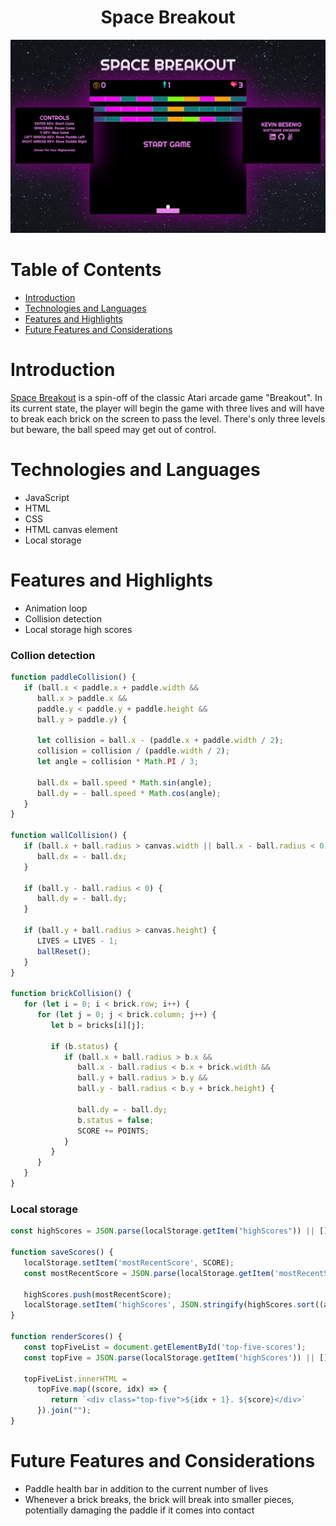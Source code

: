 <h1 align="center">Space Breakout</h1>

<div align="center">
   <a href="https://besenio.github.io/space-breakout/">
      <img src="./images/space-breakout-splash-page.PNG">
   </a>
</div>

# Table of Contents
* <a href="#introduction">Introduction</a>
* <a href="#technologies">Technologies and Languages</a>
* <a href="#features">Features and Highlights</a>
* <a href="#futurefeatures">Future Features and Considerations</a>

<div id="introduction"></div>

# Introduction
[Space Breakout](https://besenio.github.io/space-breakout/) is a spin-off of the classic Atari arcade game "Breakout". In its current state, the player will begin the game with three lives and will have to break each brick on the screen to pass the level. There's only three levels but beware, the ball speed may get out of control. 

<div id="technologies"></div>

# Technologies and Languages
-	JavaScript
-	HTML
-	CSS
-  HTML canvas element
-  Local storage

<div id="features"></div>

# Features and Highlights
-  Animation loop
-	Collision detection
-	Local storage high scores

<h3>Collion detection</h3>

```javascript
function paddleCollision() {
   if (ball.x < paddle.x + paddle.width &&
      ball.x > paddle.x &&
      paddle.y < paddle.y + paddle.height &&
      ball.y > paddle.y) {

      let collision = ball.x - (paddle.x + paddle.width / 2);
      collision = collision / (paddle.width / 2);
      let angle = collision * Math.PI / 3;

      ball.dx = ball.speed * Math.sin(angle);
      ball.dy = - ball.speed * Math.cos(angle);
   }
}

function wallCollision() {
   if (ball.x + ball.radius > canvas.width || ball.x - ball.radius < 0) {
      ball.dx = - ball.dx;
   }

   if (ball.y - ball.radius < 0) {
      ball.dy = - ball.dy;
   }

   if (ball.y + ball.radius > canvas.height) {
      LIVES = LIVES - 1;
      ballReset();
   }
}

function brickCollision() {
   for (let i = 0; i < brick.row; i++) {
      for (let j = 0; j < brick.column; j++) {
         let b = bricks[i][j];

         if (b.status) {
            if (ball.x + ball.radius > b.x &&
               ball.x - ball.radius < b.x + brick.width &&
               ball.y + ball.radius > b.y &&
               ball.y - ball.radius < b.y + brick.height) {

               ball.dy = - ball.dy;
               b.status = false;
               SCORE += POINTS;
            }
         }
      }
   }
}
```

<h3>Local storage</h3>

```javascript
const highScores = JSON.parse(localStorage.getItem("highScores")) || [];

function saveScores() {
   localStorage.setItem('mostRecentScore', SCORE);
   const mostRecentScore = JSON.parse(localStorage.getItem('mostRecentScore'));

   highScores.push(mostRecentScore);
   localStorage.setItem('highScores', JSON.stringify(highScores.sort((a, b) => b - a).splice(0, 5)));
}

function renderScores() {
   const topFiveList = document.getElementById('top-five-scores');
   const topFive = JSON.parse(localStorage.getItem('highScores')) || [];

   topFiveList.innerHTML =
      topFive.map((score, idx) => {
         return `<div class="top-five">${idx + 1}. ${score}</div>`
      }).join("");
}
```

<div id="futurefeatures"></div>

# Future Features and Considerations
-  Paddle health bar in addition to the current number of lives
-	Whenever a brick breaks, the brick will break into smaller pieces, potentially damaging the paddle if it comes into contact
